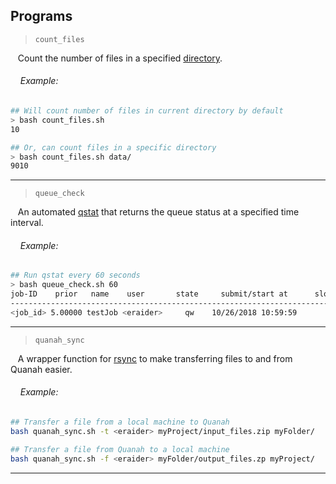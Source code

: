 ## Programs 

> `count_files` 

&nbsp;&nbsp;&nbsp;Count the number of files in a specified [directory](https://github.com/ppanko/intro-to-hpc/blob/master/Glossary.md).

###### &nbsp;&nbsp;&nbsp;&nbsp;Example:

```bash
## Will count number of files in current directory by default
> bash count_files.sh 
10

## Or, can count files in a specific directory 
> bash count_files.sh data/
9010
```
***
> `queue_check` 

&nbsp;&nbsp;&nbsp;An automated [qstat](https://github.com/ppanko/intro-to-hpc/blob/master/BASH-cheatsheet.md) that returns the queue status at a specified time interval.

###### &nbsp;&nbsp;&nbsp;&nbsp;Example:

```bash
## Run qstat every 60 seconds 
> bash queue_check.sh 60
job-ID    prior   name    user       state     submit/start at      slots 
-------------------------------------------------------------------------
<job_id> 5.00000 testJob <eraider>     qw    10/26/2018 10:59:59       32        

```
***
> `quanah_sync` 

&nbsp;&nbsp;&nbsp;A wrapper function for [rsync](https://github.com/ppanko/intro-to-hpc/blob/master/BASH-cheatsheet.md) to make transferring files to and from Quanah easier. 

###### &nbsp;&nbsp;&nbsp;&nbsp;Example:

```bash
## Transfer a file from a local machine to Quanah  
bash quanah_sync.sh -t <eraider> myProject/input_files.zip myFolder/   

## Transfer a file from Quanah to a local machine 
bash quanah_sync.sh -f <eraider> myFolder/output_files.zp myProject/ 
```
***

